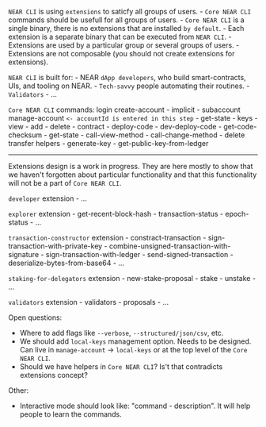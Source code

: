 `NEAR CLI` is using `extensions` to saticfy all groups of users.
    - `Core NEAR CLI` commands should be usefull for all groups of users.
    - `Core NEAR CLI` is a single binary, there is no extensions that are installed `by default`.
    - Each extension is a separate binary that can be executed from `NEAR CLI`.
    - Extensions are used by a particular group or several groups of users.
    - Extensions are not composable (you should not create extensions for extensions).

`NEAR CLI` is built for:
    - NEAR `dApp developers`, who build smart-contracts, UIs, and tooling on NEAR.
    - `Tech-savvy` people automating their routines.
    - `Validators`
    - ...

`Core NEAR CLI` commands:
login
create-account
    - implicit
    - subaccount
manage-account `<- accountId is entered in this step`
    - get-state
    - keys
        - view
        - add
        - delete
    - contract
        - deploy-code
        - dev-deploy-code
        - get-code-checksum
        - get-state
        - call-view-method
        - call-change-method
    - delete
transfer
helpers
    - generate-key
	- get-public-key-from-ledger

--------------------------------------------------

Extensions design is a work in progress. They are here mostly to show that we haven't forgotten about particular functionality and that this functionality will not be a part of `Core NEAR CLI`.

`developer` extension
    - ...

`explorer` extension
    - get-recent-block-hash
    - transaction-status
    - epoch-status
    - ...

`transaction-constructor` extension
    - constract-transaction
    - sign-transaction-with-private-key
	- combine-unsigned-transaction-with-signature
	- sign-transaction-with-ledger
	- send-signed-transaction
	- deserialize-bytes-from-base64
    - ...

`staking-for-delegators` extension
    - new-stake-proposal
    - stake
    - unstake
    - ...

`validators` extension
    - validators
    - proposals
    - ...

Open questions:
- Where to add flags like `--verbose`, `--structured/json/csv`, etc.
- We should add `local-keys` management option. Needs to be designed. Can live in `manage-account` -> `local-keys` or at the top level of the `Core NEAR CLI`.
- Should we have helpers in `Core NEAR CLI`? Is't that contradicts extensions concept?

Other:
- Interactive mode should look like: "command - description". It will help people to learn the commands.